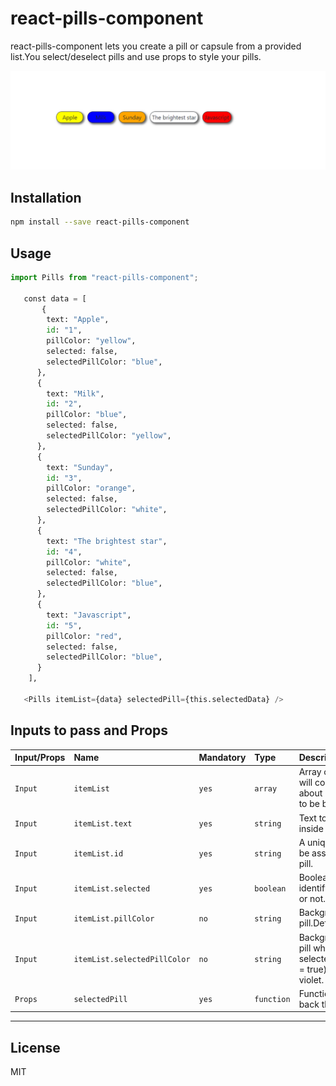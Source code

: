 # react-pills-component

react-pills-component lets you create a pill or capsule from a provided list.You select/deselect pills and use props to style your pills.

![react-pills-component](src/pills.PNG)

## Installation

```bash
npm install --save react-pills-component

```

## Usage

```python
import Pills from "react-pills-component";

   const data = [
       {
        text: "Apple",
        id: "1",
        pillColor: "yellow",
        selected: false,
        selectedPillColor: "blue",
      },
      {
        text: "Milk",
        id: "2",
        pillColor: "blue",
        selected: false,
        selectedPillColor: "yellow",
      },
      {
        text: "Sunday",
        id: "3",
        pillColor: "orange",
        selected: false,
        selectedPillColor: "white",
      },
      {
        text: "The brightest star",
        id: "4",
        pillColor: "white",
        selected: false,
        selectedPillColor: "blue",
      },
      {
        text: "Javascript",
        id: "5",
        pillColor: "red",
        selected: false,
        selectedPillColor: "blue",
      }
    ],

   <Pills itemList={data} selectedPill={this.selectedData} />
```

## Inputs to pass and Props

| Input/Props | Name                         | Mandatory | Type       | Description                                                                                              |
| :---------- | :--------------------------- | :-------- | :--------- | :------------------------------------------------------------------------------------------------------- |
| `Input`     | `itemList`                   | `yes`     | `array`    | Array of objects which will contain information about pill text and styles to be be applied.             |
| `Input`     | `itemList.text`              | `yes`     | `string`   | Text to be displayed inside the pill.                                                                    |
| `Input`     | `itemList.id`                | `yes`     | `string`   | A unique string which will be associated with the pill.                                                  |
| `Input`     | `itemList.selected`          | `yes`     | `boolean`  | Boolean value used to identify if a pill is selected or not.                                             |
| `Input`     | `itemList.pillColor`         | `no`      | `string`   | Background color for the pill.Default color is azure.                                                    |
| `Input`     | `itemList.selectedPillColor` | `no`      | `string`   | Background color for the pill when a pill is selected(itemList.selected = true).Default color is violet. |
| `Props`     | `selectedPill`               | `yes`     | `function` | Function that will give back the selected value.                                                         |

---

## License

MIT
